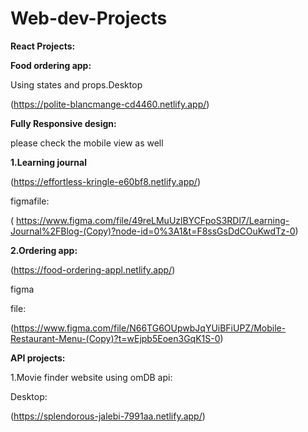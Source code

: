 # Web-dev-Projects

**React Projects:**

**Food ordering app:**

Using states and props.Desktop

(https://polite-blancmange-cd4460.netlify.app/)


**Fully Responsive design:**

please check the mobile view as well

**1.Learning journal**

(https://effortless-kringle-e60bf8.netlify.app/)

figmafile:

( https://www.figma.com/file/49reLMuUzlBYCFpoS3RDl7/Learning-Journal%2FBlog-(Copy)?node-id=0%3A1&t=F8ssGsDdCOuKwdTz-0)


**2.Ordering app:**

(https://food-ordering-appl.netlify.app/)

 figma

file:

(https://www.figma.com/file/N66TG6OUpwbJqYUiBFiUPZ/Mobile-Restaurant-Menu-(Copy)?t=wEjpb5Eoen3GqK1S-0)

**API projects:**

1.Movie finder website using omDB api:

Desktop:

(https://splendorous-jalebi-7991aa.netlify.app/)



